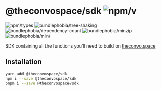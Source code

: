 # @theconvospace/sdk ![npm/v](https://badgen.net/npm/v/@theconvospace/sdk)

![npm/types](https://badgen.net/npm/types/@theconvospace/sdk)
![bundlephobia/tree-shaking](https://badgen.net/bundlephobia/tree-shaking/@theconvospace/sdk)
![bundlephobia/dependency-count](https://badgen.net/bundlephobia/dependency-count/@theconvospace/sdk)
![bundlephobia/minzip](https://badgen.net/bundlephobia/minzip/@theconvospace/sdk)
![bundlephobia/min/](https://badgen.net/bundlephobia/min/@theconvospace/sdk)

SDK containing all the functions you'll need to build on [theconvo.space](https://theconvo.space)

## Installation

```bash
yarn add @theconvospace/sdk
npm i --save @theconvospace/sdk
pnpm i --save @theconvospace/sdk
```
